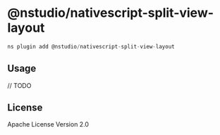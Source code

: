 # @nstudio/nativescript-split-view-layout

```javascript
ns plugin add @nstudio/nativescript-split-view-layout
```

## Usage

// TODO

## License

Apache License Version 2.0
